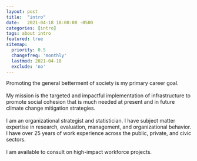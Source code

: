 ```yaml
---
layout: post
title:  "intro"
date:   2021-04-18 18:00:00 -0500
categories: [intro]
tags: about intro
featured: true
sitemap:
  priority: 0.5
  changefreq: 'monthly'
  lastmod: 2021-04-18
  exclude: 'no'
---
```


<p>
Promoting the general betterment of society is my primary career goal.
<br><br>
My mission is the targeted and impactful implementation of infrastructure to promote social cohesion that is much needed at present and in future climate change mitigation strategies.
<br><br>
I am an organizational strategist and statistician. I have subject matter expertise in research, evaluation, management, and organizational behavior. I have over 25 years of work experience across the public, private, and civic sectors.
<br><br>
I am available to consult on high-impact workforce projects.
</p>
